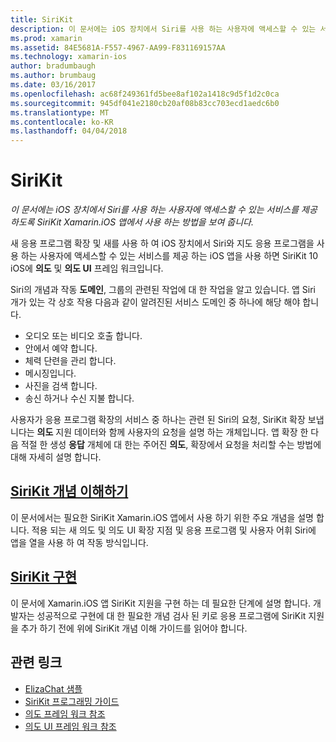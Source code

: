 ```yaml
---
title: SiriKit
description: 이 문서에는 iOS 장치에서 Siri를 사용 하는 사용자에 액세스할 수 있는 서비스를 제공 하도록 SiriKit Xamarin.iOS 앱에서 사용 하는 방법을 보여 줍니다.
ms.prod: xamarin
ms.assetid: 84E5681A-F557-4967-AA99-F831169157AA
ms.technology: xamarin-ios
author: bradumbaugh
ms.author: brumbaug
ms.date: 03/16/2017
ms.openlocfilehash: ac68f249361fd5bee8af102a1418c9d5f1d2c0ca
ms.sourcegitcommit: 945df041e2180cb20af08b83cc703ecd1aedc6b0
ms.translationtype: MT
ms.contentlocale: ko-KR
ms.lasthandoff: 04/04/2018
---
```

# <a name="sirikit"></a>SiriKit

_이 문서에는 iOS 장치에서 Siri를 사용 하는 사용자에 액세스할 수 있는 서비스를 제공 하도록 SiriKit Xamarin.iOS 앱에서 사용 하는 방법을 보여 줍니다._

새 응용 프로그램 확장 및 새를 사용 하 여 iOS 장치에서 Siri와 지도 응용 프로그램을 사용 하는 사용자에 액세스할 수 있는 서비스를 제공 하는 iOS 앱을 사용 하면 SiriKit 10 iOS에 **의도** 및 **의도 UI** 프레임 워크입니다.

Siri의 개념과 작동 **도메인**, 그룹의 관련된 작업에 대 한 작업을 알고 있습니다. 앱 Siri 개가 있는 각 상호 작용 다음과 같이 알려진된 서비스 도메인 중 하나에 해당 해야 합니다.

- 오디오 또는 비디오 호출 합니다.
- 안에서 예약 합니다.
- 체력 단련을 관리 합니다.
- 메시징입니다.
- 사진을 검색 합니다.
- 송신 하거나 수신 지불 합니다.

사용자가 응용 프로그램 확장의 서비스 중 하나는 관련 된 Siri의 요청, SiriKit 확장 보냅니다는 **의도** 지원 데이터와 함께 사용자의 요청을 설명 하는 개체입니다. 앱 확장 한 다음 적절 한 생성 **응답** 개체에 대 한는 주어진 **의도**, 확장에서 요청을 처리할 수는 방법에 대해 자세히 설명 합니다.

## <a name="understanding-sirikit-conceptsiosplatformsirikitunderstanding-sirikitmd"></a>[SiriKit 개념 이해하기](~/ios/platform/sirikit/understanding-sirikit.md)

이 문서에서는 필요한 SiriKit Xamarin.iOS 앱에서 사용 하기 위한 주요 개념을 설명 합니다. 적용 되는 새 의도 및 의도 UI 확장 지점 및 응용 프로그램 및 사용자 어휘 Siri에 앱을 열을 사용 하 여 작동 방식입니다.

## <a name="implementing-sirikitiosplatformsirikitimplementing-sirikitmd"></a>[SiriKit 구현](~/ios/platform/sirikit/implementing-sirikit.md)

이 문서에 Xamarin.iOS 앱 SiriKit 지원을 구현 하는 데 필요한 단계에 설명 합니다. 개발자는 성공적으로 구현에 대 한 필요한 개념 검사 된 키로 응용 프로그램에 SiriKit 지원을 추가 하기 전에 위에 SiriKit 개념 이해 가이드를 읽어야 합니다.





## <a name="related-links"></a>관련 링크

- [ElizaChat 샘플](https://developer.xamarin.com/samples/monotouch/ios10/ElizaChat/)
- [SiriKit 프로그래밍 가이드](https://developer.apple.com/library/prerelease/content/documentation/Intents/Conceptual/SiriIntegrationGuide/index.html)
- [의도 프레임 워크 참조](https://developer.apple.com/reference/intents)
- [의도 UI 프레임 워크 참조](https://developer.apple.com/reference/intentsui)
